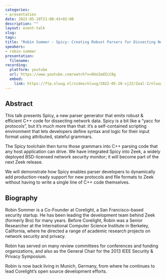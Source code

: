 ```yaml
---
categories:
- presentaties
date: 2022-05-10T21:00:43+02:00
description: ""
layout: event-talk
slug:
tags:
title: "Robin Sommer - Spicy: Creating Robust Parsers for Dissecting Network Protocols"
speakers:
- robin-sommer
presentation:
  filename:
recording:
  platform: youtube
  url: https://www.youtube.com/watch?v=0UoImdZcC8g
  embed:
    link: https://ftp.nluug.nl/video/nluug/2022-05-10-vj22/Zaal-2/nluug22vj-robinsommer-spicy.webm
---
```


## Abstract

This talk presents Spicy, a new parser generator that emits robust & efficient C++ code for dissecting network data. Spicy is a bit like a “yacc for protocols”, but it’s much more than that: it’s a self-contained scripting environment that lets developers define syntax and logic for their input format using attributed, stateful grammars.

The Spicy toolchain then turns those grammars into C++ parsing code that any host application can drive. We have integrated Spicy into Zeek, a widely deployed BSD-licensed network security monitor; it will become part of the next Zeek release.

We will demonstrate how Spicy enables parser developers to dynamically add production-ready support for new protocols and file formats to Zeek without having to write a single line of C++ code themselves.

## Biography

Robin Sommer is a Co-Founder at Corelight, a San Francisco-based security startup. He has been leading the development team behind Zeek (formerly Bro) for many years. Before Corelight, Robin was a Senior Researcher at the International Computer Science Institute in Berkeley, California, where he directed a range of academic research projects on network security and privacy.

Robin has served on many review committees for conferences and funding organizations, and also as the General Chair for the 2013 IEEE Security & Privacy Symposium.

Robin is now back living in Munich, Germany, from where he continues to lead Corelight’s open source development efforts.

